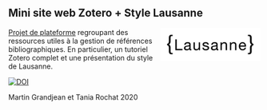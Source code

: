 ## Mini site web Zotero + Style Lausanne
<img src="https://raw.githubusercontent.com/LausanneCitationStyle/support/master/media/lausannelogo.png" alt="Lausanne Citation Style" width="200" align="right">

[Projet de plateforme](https://lausannecitationstyle.github.io/support/) regroupant des ressources utiles à la gestion de références bibliographiques. En particulier, un tutoriel Zotero complet et une présentation du style de Lausanne.

[![DOI](https://zenodo.org/badge/DOI/10.5281/zenodo.3887645.svg)](https://doi.org/10.5281/zenodo.3887645)

Martin Grandjean et Tania Rochat 2020
